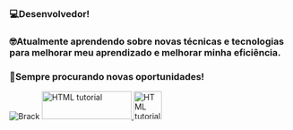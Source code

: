 ### 💻Desenvolvedor!

### 🤓Atualmente aprendendo sobre novas técnicas e tecnologias para melhorar meu aprendizado e melhorar minha eficiência.

### 💼Sempre procurando novas oportunidades!


<img src="https://imgur.com/jqX6TkB" alt="Brack">


<a href="https://www.linkedin.com/in/joão-victor-perim-da-vanzo-b22902214/">
  <img src="https://upload.wikimedia.org/wikipedia/commons/thumb/0/01/LinkedIn_Logo.svg/2560px-LinkedIn_Logo.svg.png" alt="HTML tutorial" style="width:160px;height:50px;">
</a>

<a href="https://github.com/JoaoPerim/">
  <img src="https://cdn-icons-png.flaticon.com/512/25/25231.png" alt="HTML tutorial" style="width:50px;height:50px;">
</a>


<!--
**JoaoPerim/JoaoPerim** is a ✨ _special_ ✨ repository because its `README.md` (this file) appears on your GitHub profile.

Here are some ideas to get you started:

- 🔭 I’m currently working on ...
- 🌱 I’m currently learning ...
- 👯 I’m looking to collaborate on ...
- 🤔 I’m looking for help with ...
- 💬 Ask me about ...
- 📫 How to reach me: ...
- 😄 Pronouns: ...
- ⚡ Fun fact: ...
-->
